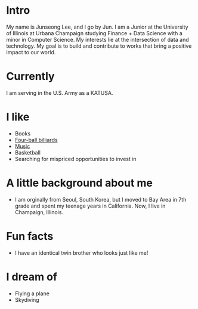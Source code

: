 
# Intro

My name is Junseong Lee, and I go by Jun. I am a Junior at the University of Illinois at Urbana Champaign studying Finance + Data Science with a minor in Computer Science. My interests lie at the intersection of data and technology. My goal is to build and contribute to works that bring a positive impact to our world.

# Currently

I am serving in the U.S. Army as a KATUSA. 

# I like

- Books
- [Four-ball billiards](https://en.wikipedia.org/wiki/Four-ball_billiards)
- [Music](https://open.spotify.com/user/214qpz6gjyle763zrfgrc5bii)
- Basketball
- Searching for mispriced opportunities to invest in

# A little background about me

- I am orginally from Seoul, South Korea, but I moved to Bay Area in 7th grade and spent my teenage years in California. Now, I live in Champaign, Illinois.

# Fun facts

- I have an identical twin brother who looks just like me!

# I dream of

- Flying a plane
- Skydiving